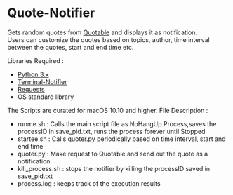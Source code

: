 # Quote-Notifier

Gets random quotes from [Quotable](https://github.com/lukePeavey/quotable) and displays it as notification.<br />
Users can customize the quotes based on topics, author, time interval between the quotes, start and end time etc.<br />

Libraries Required : 
- [Python 3.x](https://www.python.org/downloads/)
- [Terminal-Notifier](https://github.com/julienXX/terminal-notifier)
- [Requests](https://pypi.org/project/requests/)
- OS standard library


The Scripts are curated for macOS 10.10 and higher.
File Description :
- runme.sh : Calls the main script file as NoHangUp Process,saves the processID in save_pid.txt, runs the process forever until Stopped
- startee.sh : Calls quoter.py periodically based on time interval, start and end time
- quoter.py : Make request to Quotable and send out the quote as a notification
- kill_process.sh : stops the notifier by killing the processID saved in save_pid.txt
- process.log : keeps track of the execution results 
